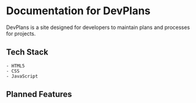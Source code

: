 # Documentation for DevPlans

DevPlans is a site designed for developers to maintain plans and processes for projects.

## Tech Stack
    - HTML5
    - CSS
    - JavaScript
## Planned Features


